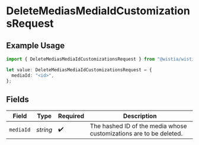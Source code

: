 # DeleteMediasMediaIdCustomizationsRequest

## Example Usage

```typescript
import { DeleteMediasMediaIdCustomizationsRequest } from "@wistia/wistia-api-client/models/operations";

let value: DeleteMediasMediaIdCustomizationsRequest = {
  mediaId: "<id>",
};
```

## Fields

| Field                                                              | Type                                                               | Required                                                           | Description                                                        |
| ------------------------------------------------------------------ | ------------------------------------------------------------------ | ------------------------------------------------------------------ | ------------------------------------------------------------------ |
| `mediaId`                                                          | *string*                                                           | :heavy_check_mark:                                                 | The hashed ID of the media whose customizations are to be deleted. |
